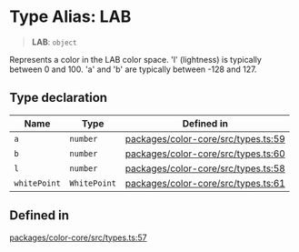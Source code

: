 # Type Alias: LAB

> **LAB**: `object`

Represents a color in the LAB color space.
'l' (lightness) is typically between 0 and 100.
'a' and 'b' are typically between -128 and 127.

## Type declaration

| Name | Type | Defined in |
| ------ | ------ | ------ |
| `a` | `number` | [packages/color-core/src/types.ts:59](https://github.com/iamlite/color-core-mono-test/blob/d94d70fcd3b8bc32b54a8388048088ead1ff133f/packages/color-core/src/types.ts#L59) |
| `b` | `number` | [packages/color-core/src/types.ts:60](https://github.com/iamlite/color-core-mono-test/blob/d94d70fcd3b8bc32b54a8388048088ead1ff133f/packages/color-core/src/types.ts#L60) |
| `l` | `number` | [packages/color-core/src/types.ts:58](https://github.com/iamlite/color-core-mono-test/blob/d94d70fcd3b8bc32b54a8388048088ead1ff133f/packages/color-core/src/types.ts#L58) |
| `whitePoint` | `WhitePoint` | [packages/color-core/src/types.ts:61](https://github.com/iamlite/color-core-mono-test/blob/d94d70fcd3b8bc32b54a8388048088ead1ff133f/packages/color-core/src/types.ts#L61) |

## Defined in

[packages/color-core/src/types.ts:57](https://github.com/iamlite/color-core-mono-test/blob/d94d70fcd3b8bc32b54a8388048088ead1ff133f/packages/color-core/src/types.ts#L57)
